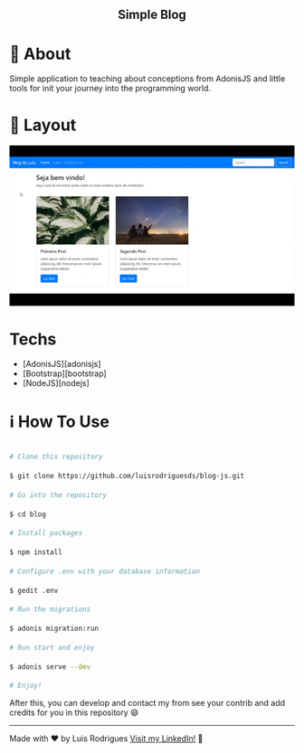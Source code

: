 <h2 align="center">
  Simple Blog
</h2>

# 🚀 About
Simple application to teaching about conceptions from AdonisJS and little tools for init your journey into the programming world.

# 🎨 Layout
<h4 align="center">

  <img alt="Update" title="Update" src=".github/exemplo-blog.gif" />

</h4>

# Techs
- [AdonisJS][adonisjs]
- [Bootstrap][bootstrap]
- [NodeJS][nodejs]

# :information_source: How To Use

```bash

# Clone this repository

$ git clone https://github.com/luisrodriguesds/blog-js.git

# Go into the repository

$ cd blog

# Install packages

$ npm install

# Configure .env with your database information

$ gedit .env

# Run the migrations

$ adonis migration:run

# Run start and enjoy

$ adonis serve --dev

# Enjoy!

```

After this, you can develop and contact my from see your contrib and add credits for you in this repository :smile: 

---

Made with ♥ by Luis Rodrigues [Visit my LinkedIn!](https://www.linkedin.com/in/luis-rodrigues-064875174/) :rocket:
